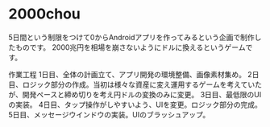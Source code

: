 # 2000chou
5日間という制限をつけて0からAndroidアプリを作ってみるという企画で制作したものです。
2000兆円を相場を崩さないようにドルに換えるというゲームです。

作業工程
1日目、全体の計画立て、アプリ開発の環境整備、画像素材集め。
2日目、ロジック部分の作成。当初は様々な資産に変え運用するゲームを考えていたが、開発ペースと締め切りを考え円ドルの変換のみに変更。
3日目、最低限のUIの実装。
4日目、タップ操作がしやすいよう、UIを変更。ロジック部分の完成。
5日目、メッセージウインドウの実装。UIのブラッシュアップ。
